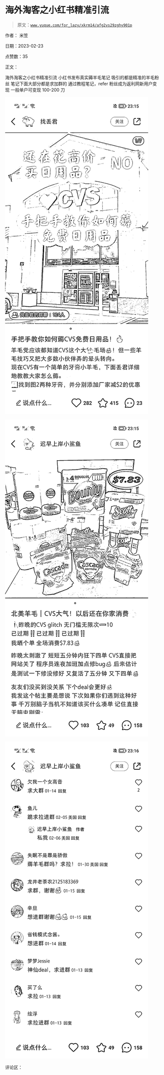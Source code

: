 # 海外淘客之小红书精准引流

> 原文：[`www.yuque.com/for_lazy/xkrm14/afg2vs29zghy901p`](https://www.yuque.com/for_lazy/xkrm14/afg2vs29zghy901p)

作者： 米笠

日期：2023-02-23

点赞数：35

正文：

海外淘客之小红书精准引流 小红书发布真实薅羊毛笔记 吸引的都是精准的羊毛粉丝 笔记下面大部分都是求加群的 通过教程笔记，refer 粉丝成为返利网新用户变现 一般单户可变现 100-200 刀

![](img/c067c3fadead2173b43d04004e931a48.png)

![](img/3106242607869aa7d4f53bb9ba6cfc1d.png)

![](img/f731008b73612a0c6f259b68d667e561.png)

评论区：




